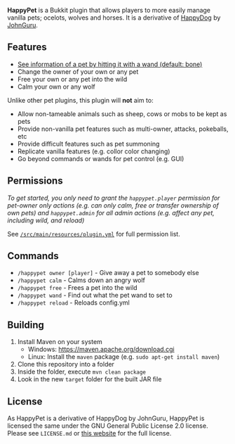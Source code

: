 **HappyPet** is a Bukkit plugin that allows players to more easily manage vanilla pets;
ocelots, wolves and horses. It is a derivative of [HappyDog](https://github.com/JohnGuru/HappyDog)
by [JohnGuru](https://github.com/JohnGuru).

## Features

* [See information of a pet by hitting it with a wand (default: bone)](http://i.imgur.com/THldv6i.png)
* Change the owner of your own or any pet
* Free your own or any pet into the wild
* Calm your own or any wolf

Unlike other pet plugins, this plugin will **not** aim to:

* Allow non-tameable animals such as sheep, cows or mobs to be kept as pets
* Provide non-vanilla pet features such as multi-owner, attacks, pokeballs, etc
* Provide difficult features such as pet summoning
* Replicate vanilla features (e.g. collor color changing)
* Go beyond commands or wands for pet control (e.g. GUI)

## Permissions

*To get started, you only need to grant the `happypet.player` permission for pet-owner only
actions (e.g. can only calm, free or transfer ownership of own pets) and `happypet.admin`
for all admin actions (e.g. affect any pet, including wild, and reload)*

See [`/src/main/resources/plugin.yml`](https://github.com/Gamealition/HappyPet/blob/master/src/main/resources/plugin.yml)
for full permission list.

## Commands

* `/happypet owner [player]` - Give away a pet to somebody else
* `/happypet calm` - Calms down an angry wolf
* `/happypet free` - Frees a pet into the wild
* `/happypet wand` - Find out what the pet wand to set to
* `/happypet reload` - Reloads config.yml

## Building

1. Install Maven on your system
    * Windows: https://maven.apache.org/download.cgi
    * Linux: Install the `maven` package (e.g. `sudo apt-get install maven`)
2. Clone this repository into a folder
3. Inside the folder, execute `mvn clean package`
4. Look in the new `target` folder for the built JAR file

## License
As HappyPet is a derivative of HappyDog by JohnGuru, HappyPet is licensed the same under
the GNU General Public License 2.0 license. Please see `LICENSE.md` or
[this website](https://www.gnu.org/licenses/gpl-2.0.html) for the full license.